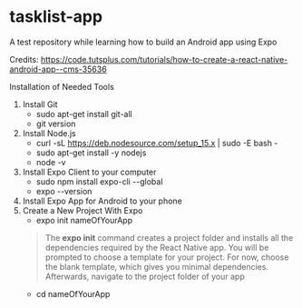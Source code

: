 # tasklist-app
A test repository while learning how to build an Android app using Expo


Credits:
https://code.tutsplus.com/tutorials/how-to-create-a-react-native-android-app--cms-35636

Installation of Needed Tools
1. Install Git
   * sudo apt-get install git-all
   * git version
2. Install Node.js
   * curl -sL https://deb.nodesource.com/setup_15.x | sudo -E bash -
   * sudo apt-get install -y nodejs
   * node -v
3. Install Expo Client to your computer
   * sudo  npm install expo-cli --global
   * expo --version
4. Install Expo App for Android to your phone
5. Create a New Project With Expo
   * expo init nameOfYourApp
   >The **expo init** command creates a project folder and installs all the dependencies required by the React Native app.
   >You will be prompted to choose a template for your project.
   >For now, choose the blank template, which gives you minimal dependencies.
   >Afterwards, navigate to the project folder of your app
   * cd nameOfYourApp
